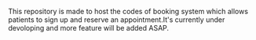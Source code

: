This repository is made to host the codes of booking system which allows patients to sign up and reserve an appointment.It's currently under devoloping and more feature will be added ASAP.
